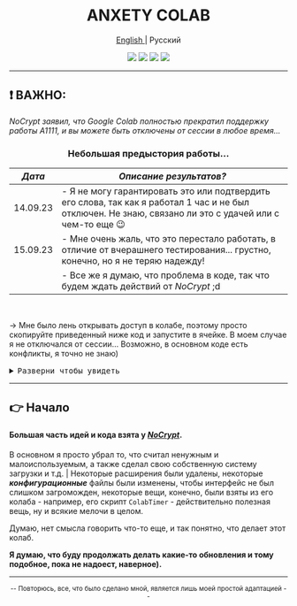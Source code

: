 <div align="center">

<h1 align="center">ANXETY COLAB</h1>

[English ](./README.md) | Русский

</div>

<p align="center">
  <a href="https://colab.research.google.com/drive/1wEa-tS10h4LlDykd87TF5zzpXIIQoCmq"><img src="https://img.shields.io/badge/NoCrypt's%20-%20grey?style=for-the-badge&logo=google%20colab&logoColor=orange&label=Colab&labelColor=darkcayan&color=orange"></a>
  <a href="https://colab.research.google.com/drive/1AH8z-p_ZSQvowZ-9pIVXBcqt_c3V4O9W"><img src="https://img.shields.io/badge/Мой Колаб%20-%20grey?style=for-the-badge&logo=google%20colab&logoColor=orange&label=Colab&labelColor=darkcayan&color=16acc9"></a>
  <a href="https://discordapp.com/users/565783561878372352"><img src="https://img.shields.io/badge/Мой Дискорд-blue?style=for-the-badge&logo=discord&logoColor=white&color=blue"></a>
  <a href="https://colab.research.google.com/drive/1P89RgBbmnVAqtu0kF9BWo7HdJsWCCNxc"><img src="https://img.shields.io/badge/BETA -- не работает%20-%20grey?style=for-the-badge&logo=google%20colab&logoColor=orange&label=Colab&labelColor=darkcayan&color=16acc9"></a>
</p>

---

## ❗ ВАЖНО:

_NoCrypt заявил, что Google Colab полностью прекратил поддержку работы A1111, и вы можете быть отключены от сессии в любое время..._

<div align="center">

### Небольшая предыстория работы...

| _Дата_   | _Описание результатов?_ |
|----------|-------------------------|
| 14.09.23 | - Я не могу гарантировать это или подтвердить его слова, так как я работал 1 час и не был отключен. Не знаю, связано ли это с удачей или с чем-то еще 😉 |
| 15.09.23 | - Мне очень жаль, что это перестало работать, в отличие от вчерашнего тестирования... грустно, конечно, но я не теряю надежду! 
|          | - Все же я думаю, что проблема в коде, так что будем ждать действий от _NoCrypt_ ;d |

</div>
<br>

-> Мне было лень открывать доступ в колабе, поэтому просто скопируйте приведенный ниже код и запустите в ячейке. В моем случае я не отключался от сессии... Возможно, в основном коде есть конфликты, я точно не знаю)

<details>
<summary><kbd>Разверни чтобы увидеть</kbd></summary>

```py
import time
from IPython.utils import capture

try:
  start_colab
except:
  start_colab = int(time.time())-5

#@title # | То, что здесь находится, не имеет значения, но это работает! | наверное)

model_url = "https://civitai.com/api/download/models/138754" # @param {type:"string"}
model_file_name = "CuteColor_V3.safetensors" # @param {type:"string"}
commandline_arguments = "--enable-insecure-extension-access --multiple --disable-safe-unpickle --theme dark --no-hashing --opt-sdp-attention" #@param{type:"string"}

if "safetensors" or ".safetensors" not in model_file_name:
  model_file_name += ".safetensors"

print("Пожалуйста, подождите, пока это дерьмо загрузится, чтобы запустить его. В течение примерно 1 минуты ~", end='')
with capture.capture_output() as cap:
  !wget https://huggingface.co/NoCrypt/fast-repo/resolve/main/ubuntu_deps.zip ; unzip ubuntu_deps.zip -d ./deps ; dpkg -i ./deps/* ; rm -rf ubuntu_deps.zip /content/deps/
  !echo -e "https://huggingface.co/NoCrypt/fast-repo/resolve/main/dep.tar.lz4\n\tout=dep.tar.lz4\nhttps://huggingface.co/NagisaNao/sd_webui_anxety_colab/resolve/main/anxety_repo.tar.lz4\n\tout=repo.tar.lz4\nhttps://huggingface.co/NoCrypt/fast-repo/resolve/main/cache.tar.lz4\n\tout=cache.tar.lz4\n" \
    | aria2c -i- -j5 -x16 -s16 -k1M -c

  !tar -xI lz4 -f dep.tar.lz4 --overwrite-dir --directory=/usr/local/lib/python3.10/dist-packages/ #(manual dir)
  !tar -xI lz4 -f repo.tar.lz4 --directory=/ #/content/sdw/ (auto dir)
  !tar -xI lz4 -f cache.tar.lz4 --directory=/ #/root/.cache/huggingface (auto dir)

  !rm -rf /content/dep.tar.lz4 /content/repo.tar.lz4 /content/cache.tar.lz4

  !aria2c --optimize-concurrent-downloads --console-log-level=error --summary-interval=10 -j5 -x16 -s16 -k1M -c -d /content/sdw/models/Stable-diffusion/ -o {model_file_name} {model_url}
  !aria2c --optimize-concurrent-downloads --console-log-level=error --summary-interval=10 -j5 -x16 -s16 -k1M -c -d /content/sdw/models/VAE/ -o Blessed2.vae.safetensors https://huggingface.co/NoCrypt/resources/resolve/main/VAE/blessed2.vae.safetensors
 
  !echo -n {start_colab} > /content/sdw/static/colabTimer.txt
del cap
print("\rГотово!")

%cd /content/sdw
!COMMANDLINE_ARGS="{commandline_arguments}" REQS_FILE="requirements_versions.txt" python launch.py
```

</details>

---

## 👉 Начало

#### Большая часть идей и кода взята у [*NoCrypt*](https://github.com/NoCrypt).
В основном я просто убрал то, что считал ненужным и малоиспользуемым, а также сделал свою собственную систему загрузки и т.д. | Некоторые расширения были удалены, некоторые ***конфигурационные*** файлы были изменены, чтобы интерфейс не был слишком загроможден, некоторые вещи, конечно, были взяты из его колаба - например, его скрипт `ColabTimer` - действительно полезная вещь, ну и всякие мелочи в целом.

Думаю, нет смысла говорить что-то еще, и так понятно, что делает этот колаб.

**Я думаю, что буду продолжать делать какие-то обновления и тому подобное, пока не надоест, наверное).**

---

<div align="center">
  
  <small>-- Повторюсь, все, что было сделано мной, является лишь моей простой адаптацией --</small>
  
</div>


